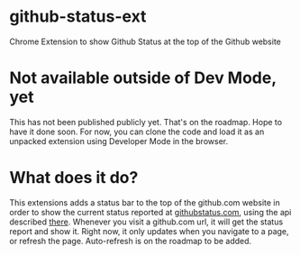 # github-status-ext
Chrome Extension to show Github Status at the top of the Github website

# Not available outside of Dev Mode, yet
This has not been published publicly yet. That's on the roadmap. Hope to have it done soon.
For now, you can clone the code and load it as an unpacked extension using Developer Mode in the browser.

# What does it do?
This extensions adds a status bar to the top of the github.com website in order to show the current status reported at [githubstatus.com](https://www.githubstatus.com), using the api described [there](https://www.githubstatus.com/api).
Whenever you visit a github.com url, it will get the status report and show it. Right now, it only updates when you navigate to a page, or refresh the page. Auto-refresh is on the roadmap to be added.